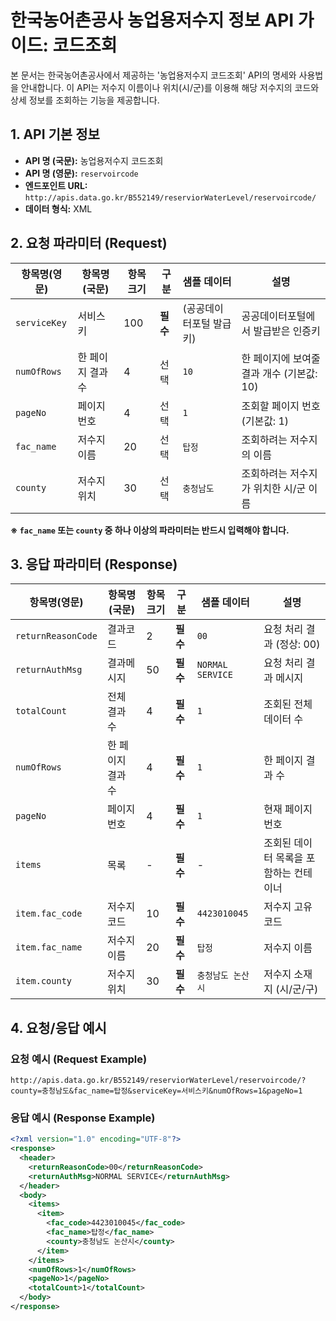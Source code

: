# 한국농어촌공사 농업용저수지 정보 API 가이드: 코드조회

본 문서는 한국농어촌공사에서 제공하는 '농업용저수지 코드조회' API의 명세와 사용법을 안내합니다. 이 API는 저수지 이름이나 위치(시/군)를 이용해 해당 저수지의 코드와 상세 정보를 조회하는 기능을 제공합니다.

## 1. API 기본 정보

- **API 명 (국문):** 농업용저수지 코드조회
- **API 명 (영문):** `reservoircode`
- **엔드포인트 URL:** `http://apis.data.go.kr/B552149/reserviorWaterLevel/reservoircode/`
- **데이터 형식:** XML

## 2. 요청 파라미터 (Request)

| 항목명(영문) | 항목명(국문) | 항목크기 | 구분 | 샘플 데이터 | 설명 |
| --- | --- | --- | --- | --- | --- |
| `serviceKey` | 서비스키 | 100 | **필수** | (공공데이터포털 발급 키) | 공공데이터포털에서 발급받은 인증키 |
| `numOfRows` | 한 페이지 결과 수 | 4 | 선택 | `10` | 한 페이지에 보여줄 결과 개수 (기본값: 10) |
| `pageNo` | 페이지 번호 | 4 | 선택 | `1` | 조회할 페이지 번호 (기본값: 1) |
| `fac_name` | 저수지 이름 | 20 | 선택 | `탑정` | 조회하려는 저수지의 이름 |
| `county` | 저수지 위치 | 30 | 선택 | `충청남도` | 조회하려는 저수지가 위치한 시/군 이름 |

**※ `fac_name` 또는 `county` 중 하나 이상의 파라미터는 반드시 입력해야 합니다.**

## 3. 응답 파라미터 (Response)

| 항목명(영문) | 항목명(국문) | 항목크기 | 구분 | 샘플 데이터 | 설명 |
| --- | --- | --- | --- | --- | --- |
| `returnReasonCode` | 결과코드 | 2 | **필수** | `00` | 요청 처리 결과 (정상: 00) |
| `returnAuthMsg` | 결과메시지 | 50 | **필수** | `NORMAL SERVICE` | 요청 처리 결과 메시지 |
| `totalCount` | 전체 결과 수 | 4 | **필수** | `1` | 조회된 전체 데이터 수 |
| `numOfRows` | 한 페이지 결과 수 | 4 | **필수** | `1` | 한 페이지 결과 수 |
| `pageNo` | 페이지 번호 | 4 | **필수** | `1` | 현재 페이지 번호 |
| `items` | 목록 | - | **필수** | - | 조회된 데이터 목록을 포함하는 컨테이너 |
| `item.fac_code` | 저수지코드 | 10 | **필수** | `4423010045` | 저수지 고유 코드 |
| `item.fac_name` | 저수지이름 | 20 | **필수** | `탑정` | 저수지 이름 |
| `item.county` | 저수지위치 | 30 | **필수** | `충청남도 논산시` | 저수지 소재지 (시/군/구) |

## 4. 요청/응답 예시

### 요청 예시 (Request Example)
```
http://apis.data.go.kr/B552149/reserviorWaterLevel/reservoircode/?county=충청남도&fac_name=탑정&serviceKey=서비스키&numOfRows=1&pageNo=1
```

### 응답 예시 (Response Example)
```xml
<?xml version="1.0" encoding="UTF-8"?>
<response>
  <header>
    <returnReasonCode>00</returnReasonCode>
    <returnAuthMsg>NORMAL SERVICE</returnAuthMsg>
  </header>
  <body>
    <items>
      <item>
        <fac_code>4423010045</fac_code>
        <fac_name>탑정</fac_name>
        <county>충청남도 논산시</county>
      </item>
    </items>
    <numOfRows>1</numOfRows>
    <pageNo>1</pageNo>
    <totalCount>1</totalCount>
  </body>
</response>
```